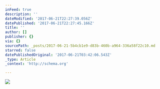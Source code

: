 ```yaml
---
inFeed: true
description: ''
dateModified: '2017-06-21T22:27:39.056Z'
datePublished: '2017-06-21T22:27:45.166Z'
title: ''
author: []
publisher: {}
via: {}
sourcePath: _posts/2017-06-21-5b4cb1e9-d83b-460b-a964-336a58f22c10.md
starred: false
datePublishedOriginal: '2017-06-21T03:42:06.543Z'
_type: Article
_context: 'http://schema.org'

---
```

<article style=""><img src="https://the-grid-user-content.s3-us-west-2.amazonaws.com/b5e08ee9-88f8-43bd-b912-35885c6bd759.jpg" /></article>